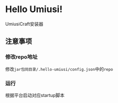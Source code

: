 # Hello Umiusi!
UmiusiCraft安装器

## 注意事项
### 修改repo地址
修改```jar包同目录/.hello-umiusi/config.json```中的```repo```

### 运行
根据平台启动对应startup脚本